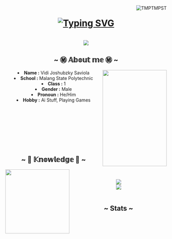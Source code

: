 <body>
<img align="right" src="https://komarev.com/ghpvc/?username=TMTMPST&label=Profile%20views&color=0e75b6&style=flat" alt="TMPTMPST"/>
    <center>
        <h1 align="center"><a href="https://git.io/typing-svg"><img src="https://readme-typing-svg.herokuapp.com?font=Horizon+Bold&size=30&pause=1000&color=C01ABC&width=435&lines=~+Welcome+To+My+Profile+~;I'm+Vidi!!" alt="Typing SVG" ></a></h1>
        <br>
        <div align="center">
            <img src="https://i.imgur.com/oo2ezd3.gif" />
        </div>
        <div>
            <h2 align="center">~ ㊙️ 𝔸𝕓𝕠𝕦𝕥 𝕞𝕖 ㊙️ ~ </h2>
                <div align="center">
                    <img src="https://media.tenor.com/zzKH8jjb5WoAAAAC/guruguru-hololive.gif" align="right" height="300" width="200"> 
                </div>
            <li> <b>Name    :</b> Vidi Joshubzky Saviola </li>
            <li> <b>School  :</b> Malang State Polytechnic </li>
            <li> <b>Class   :</b> 1 </li>
            <li> <b>Gender  :</b> Male </li>
            <li> <b>Pronoun :</b> He/Him </li>
            <li> <b>Hobby   :</b> Ai Stuff, Playing Games </li>
            <br><br><br><br><br><br><br><br>
        </div>
        <div>
            <h2 align="center">~ 📖 𝕂𝕟𝕠𝕨𝕝𝕖𝕕𝕘𝕖 📖 ~</h2>
                <div align="left">
                    <img src="https://media.tenor.com/miRXcFXUPEUAAAAC/vestia-zeta.gif" align="left" width="" height="200">
                <br>
                </div>
                <p align="center">
                <img src="https://skillicons.dev/icons?i=github,java,git,html,css,"><br>
                <img src="https://skillicons.dev/icons?i=photoshop,vscode,pr,ae,md"><br><br>
                </p>
                </div>
        </div>
        <div>
            <h2 align="center">~ Stats ~</h2>


